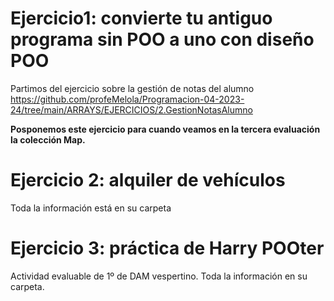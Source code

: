 # Ejercicio1: convierte tu antiguo programa sin POO a uno con diseño POO

Partimos del ejercicio sobre la gestión de notas del alumno https://github.com/profeMelola/Programacion-04-2023-24/tree/main/ARRAYS/EJERCICIOS/2.GestionNotasAlumno

**Posponemos este ejercicio para cuando veamos en la tercera evaluación la colección Map.**

# Ejercicio 2: alquiler de vehículos

Toda la información está en su carpeta

# Ejercicio 3: práctica de Harry POOter

Actividad evaluable de 1º de DAM vespertino. Toda la información en su carpeta.
